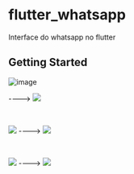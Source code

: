 # flutter_whatsapp
Interface do whatsapp no flutter

## Getting Started

![image](https://github.com/PedroCozzati/flutter_whatsapp/assets/80106385/4f51b4ba-767a-42bc-8ae1-180144a3dce0)

---->
<img src='https://github.com/PedroCozzati/docs-imgs/blob/main/2.png'/></p>
<br>
<p><img src='https://github.com/PedroCozzati/docs-imgs/blob/main/3.png'/>
---->        
<img src='https://github.com/PedroCozzati/docs-imgs/blob/main/4.png'/></p>
<br>
<p><img src='https://github.com/PedroCozzati/docs-imgs/blob/main/5.png'/>
---->
<img src='https://github.com/PedroCozzati/docs-imgs/blob/main/6.png'/><p>
